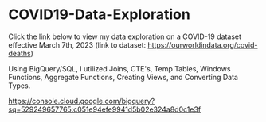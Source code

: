 # COVID19-Data-Exploration

Click the link below to view my data exploration on a COVID-19 dataset effective March 7th, 2023 
(link to dataset: https://ourworldindata.org/covid-deaths) 

Using BigQuery/SQL, I utilized Joins, CTE's, Temp Tables, Windows Functions, Aggregate Functions, Creating Views, and Converting Data Types. 

https://console.cloud.google.com/bigquery?sq=529249657765:c051e94efe9941d5b02e324a8d0c1e3f

